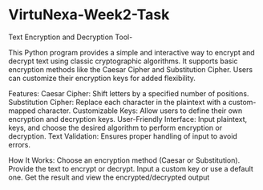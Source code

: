 # VirtuNexa-Week2-Task

Text Encryption and Decryption Tool-

This Python program provides a simple and interactive way to encrypt and decrypt text using classic cryptographic algorithms. It supports basic encryption methods like the Caesar Cipher and Substitution Cipher. Users can customize their encryption keys for added flexibility.

Features:
Caesar Cipher: Shift letters by a specified number of positions.
Substitution Cipher: Replace each character in the plaintext with a custom-mapped character.
Customizable Keys: Allow users to define their own encryption and decryption keys.
User-Friendly Interface: Input plaintext, keys, and choose the desired algorithm to perform encryption or decryption.
Text Validation: Ensures proper handling of input to avoid errors.

How It Works:
Choose an encryption method (Caesar or Substitution).
Provide the text to encrypt or decrypt.
Input a custom key or use a default one.
Get the result and view the encrypted/decrypted output
